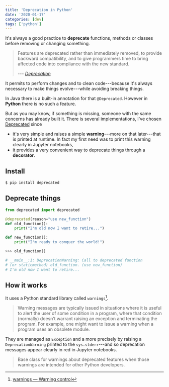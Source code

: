 ```yaml
---
title: 'Deprecation in Python'
date: '2020-01-17'
categories: [dev]
tags: ['python']
---
```


It's always a good practice to **deprecate** functions, methods or classes before removing or changing something.

<!--more-->

> Features are deprecated rather than immediately removed, to provide backward compatibility, and to give programmers time to bring affected code into compliance with the new standard.
>
> --- <cite>[Deprecation](https://en.wikipedia.org/wiki/Deprecation)</cite>

It permits to perform changes and to clean code---because it's always necessary to make things evolve---while avoiding breaking things.

In Java there is a built-in annotation for that `@Deprecated`. However in **Python** there is no such a feature.

But as you may know, if something is missing, someone with the same concerns has already built it.
There is several implementations, I've chosen [Deprecated](https://github.com/tantale/deprecated) since 

- it's very simple and raises a simple **warning**---more on that later---that is printed at runtime. 
  In fact my first need was to print this warning clearly in Jupyter notebooks,
- it provides a very convenient way to deprecate things through a **decorator**. 

## Install

```bash
$ pip install deprecated
```

## Deprecate things

```python
from deprecated import deprecated

@deprecated(reason="use new_function")
def old_function():
    print("I'm old now I want to retire...")

def new_function():
    print("I'm ready to conquer the world!")

>>> old_function()

# __main__:1: DeprecationWarning: Call to deprecated function 
# (or staticmethod) old_function. (use new_function)
# I'm old now I want to retire...
```

## How it works

It uses a Python standard library called `warnings`[^1]. 

> Warning messages are typically issued in situations where it is useful to alert the user of some condition in a program, where that condition (normally) doesn’t warrant raising an exception and terminating the program. For example, one might want to issue a warning when a program uses an obsolete module.

They are managed as `Exception` and a more precisely by raising a `DeprecationWarning` printed to the `sys.stderr`---and so deprecation messages appear clearly in red in Jupyter notebooks.

> Base class for warnings about deprecated features when those warnings are intended for other Python developers.

[^1]: [warnings — Warning control](https://docs.python.org/3/library/warnings.html)